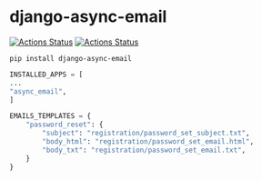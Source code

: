 # django-async-email

[![Actions Status](https://github.com/eltonplima/django-async-email/workflows/tox/badge.svg)](https://github.com/eltonplima/django-async-email/actions)
[![Actions Status](https://github.com/eltonplima/django-async-email/workflows/flake8/badge.svg)](https://github.com/eltonplima/django-async-email/actions)

```shell
pip install django-async-email
```

```python
INSTALLED_APPS = [
...
"async_email",
]
```

```python
EMAILS_TEMPLATES = {
    "password_reset": {
        "subject": "registration/password_set_subject.txt",
        "body_html": "registration/password_set_email.html",
        "body_txt": "registration/password_set_email.txt",
    }
}
```
